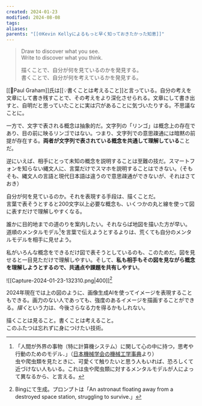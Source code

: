 ```yaml
---
created: 2024-01-23
modified: 2024-08-08
tags: 
aliases: 
parents: "[[🌐Kevin Kellyによるもっと早く知っておきたかった知恵]]"
---
```

> Draw to discover what you see.   
> Write to discover what you think.
> 
> 描くことで、自分が何を見ているのかを発見する。  
> 書くことで、自分が何を考えているかを発見する。

[[👤Paul Graham]]氏は[[💡書くことは考えること]]と言っている。自分の考えを文章にして書き残すことで、その考えをより深化させられる。文章にして書き出すと、自明だと思っていたことに実は穴があることに気づいたりする。不思議なことに。

一方で、文字で表される概念は抽象的だ。文字列の「リンゴ」は概念上の存在であり、目の前に映るリンゴではない。つまり、文字列での意思疎通には暗黙の前提が存在する。**両者が文字列で表されている概念を共通して理解している**ことだ。

逆にいえば、相手にとって未知の概念を説明することは至難の技だ。スマートフォンを知らない縄文人に、言葉だけでスマホを説明することはできない。（そもそも、縄文人の言語と現代日本語は違うので意思疎通ができないが、それはさておき）

自分が何を見ているのか。それを表現する手段は、描くことだ。  
言葉で表そうとすると200文字以上必要な概念も、いくつかの丸と線を使って図に表すだけで理解しやすくなる。

誰かに目的地までの道のりを案内したい。それならば地図を描いた方が早い。  
道順のメンタルモデル[^mentalmodel]を言葉で伝えようとするよりは、荒くても自分のメンタルモデルを相手に見せよう。

[^mentalmodel]: 「人間が外界の事物（特に計算機システム）に関して心の中に持つ，思考や行動のためのモデル．」（[日本機械学会の機械工学事典](https://www.jsme.or.jp/jsme-medwiki/doku.php?id=17:1012727)より）  
	虫や爬虫類を見たときに、可愛くて触りたいと思う人もいれば、恐ろしくて近づけない人もいる。これは虫や爬虫類に対するメンタルモデルが人によって異なるから、と言える。

私がいろんな概念をできるだけ図で表そうとしているのも、このためだ。図を見せると一目見ただけで理解しやすい。そして、**私も相手もその図を見ながら概念を理解しようとするので、共通点や課題を共有しやすい**。

![[Capture-2024-01-23-132310.png|400]][^astronaut]

2024年現在では上の図のように、画像生成AIを使ってイメージを表現することもできる。画力のない人であっても、強度のあるイメージを描画することができる。*描く*という力は、今後さらなる力を得るかもしれない。

描くことは見ること。書くことは考えること。  
このふたつは忘れずに身につけたい技術。

[^astronaut]:  Bingにて生成。プロンプトは「An astronaut floating away from a destroyed space station, struggling to survive.」